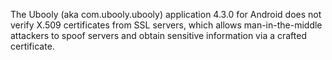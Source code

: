 The Ubooly (aka com.ubooly.ubooly) application 4.3.0 for Android does not verify X.509 certificates from SSL servers, which allows man-in-the-middle attackers to spoof servers and obtain sensitive information via a crafted certificate.